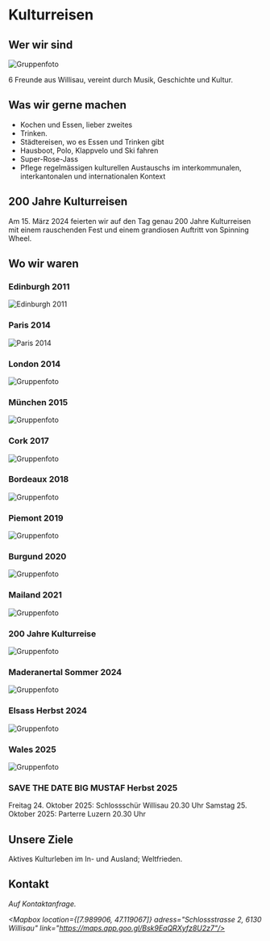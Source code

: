 <script>
    import Gallery from '$lib/components/Gallery.svelte';
    import Columns from '$lib/components/Columns.svelte';
    import ImgText from '$lib/components/ImgText.svelte';
    import Mapbox from '$lib/components/Mapbox.svelte';
</script>

# Kulturreisen

## Wer wir sind

![Gruppenfoto](/Hausboot_Gruppenfoto.JPG#size=95vw)

6 Freunde aus Willisau, vereint durch Musik, Geschichte und Kultur.

## Was wir gerne machen

- Kochen und Essen, lieber zweites
- Trinken.
- Städtereisen, wo es Essen und Trinken gibt
- Hausboot, Polo, Klappvelo und Ski fahren
- Super-Rose-Jass
- Pflege regelmässigen kulturellen Austauschs im interkommunalen, interkantonalen und internationalen Kontext

## 200 Jahre Kulturreisen

Am 15. März 2024 feierten wir auf den Tag genau 200 Jahre Kulturreisen mit einem rauschenden Fest und einem grandiosen Auftritt von Spinning Wheel.

## Wo wir waren

<Columns>

<div class="hero">

### Edinburgh 2011

![Edinburgh 2011](/Edinburgh2011.jpg#size=45vw)

</div>
<div class="hero">

### Paris 2014

![Paris 2014](/Paris_2014.jpg#size=45vw)

</div>
<div class="hero">

### London 2014

![Gruppenfoto](/London_2014_erste_Wahl.jpg#size=45vw)

</div>
<div class="hero">

### München 2015

![Gruppenfoto](/Muenchen_2015.jpg#size=45vw)

</div>
<div class="hero">

### Cork 2017

![Gruppenfoto](/Cork_2017.jpg#size=45vw)

</div>
<div class="hero">

### Bordeaux 2018

![Gruppenfoto](/Bordeaux_2018.jpg#size=45vw)

</div>
<div class="hero">

### Piemont 2019

![Gruppenfoto](/Piemont_2019.jpg#size=45vw)

</div>
<div class="hero">

### Burgund 2020

![Gruppenfoto](/Burgund_2020.jpg#size=45vw)

</div>
<div class="hero">

### Mailand 2021

![Gruppenfoto](/Mailand_2021.jpg#size=45vw)

</div>
<div class="hero">

### 200 Jahre Kulturreise

![Gruppenfoto](/200Jahreparty.jpeg#size=45vw)

</div>
<div class="hero">

### Maderanertal Sommer 2024

![Gruppenfoto](/Maderanertal_2024.png#size=45vw)

</div>
<div class="hero">

### Elsass Herbst 2024

![Gruppenfoto](/Elsass_2024.jpg#size=45vw)

</div>
<div class="hero">

### Wales 2025

![Gruppenfoto](/Wales_2025.png#size=45vw)

</div>
<div class="hero">
    
### SAVE THE DATE BIG MUSTAF Herbst 2025
Freitag 24. Oktober 2025: Schlossschür Willisau 20.30 Uhr
Samstag 25. Oktober 2025: Parterre Luzern 20.30 Uhr

</div>
<div class="hero">
    
</Columns>

## Unsere Ziele

Aktives Kulturleben im In- und Ausland; Weltfrieden.

## Kontakt

<address>
Auf Kontaktanfrage.<br>

<Mapbox location={[7.989906, 47.119067]} adress="Schlossstrasse 2, 6130 Willisau" link="https://maps.app.goo.gl/Bsk9EaQRXyfz8U2z7"/>
